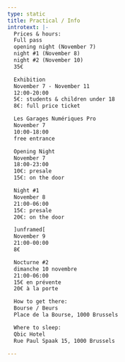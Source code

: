 ```yaml
---
type: static
title: Practical / Info
introtext: |-
  Prices & hours:
  Full pass
  opening night (November 7)
  night #1 (November 8)
  night #2 (November 10)
  35€

  Exhibition
  November 7 - November 11
  12:00-20:00
  5€: students & children under 18
  8€: full price ticket

  Les Garages Numériques Pro
  November 7
  10:00-18:00
  free entrance

  Opening Night
  November 7
  18:00-23:00
  10€: presale
  15€: on the door

  Night #1
  November 8
  21:00-06:00
  15€: presale
  20€: on the door

  ]unframed[
  November 9
  21:00-00:00
  8€

  Nocturne #2
  dimanche 10 novembre
  21:00-06:00
  15€ en prévente
  20€ à la porte

  How to get there:
  Bourse / Beurs
  Place de la Bourse, 1000 Brussels

  Where to sleep:
  Qbic Hotel
  Rue Paul Spaak 15, 1000 Brussels

---
```

